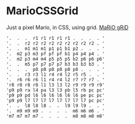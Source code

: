 # MarioCSSGrid
Just a pixel Mario, in CSS, using grid.
[MaRiO gRiD](http://88.164.211.96/MarioCSSGrid/)


	'.  .  .  r1 r1 r1 r1 r1 .  .  .  . '
	'.  .  r2 r2 r2 r2 r2 r2 r2 r2 r2 . '
	'.  .  m1 m1 m1 p1 p1 b1 p2 .  .  . '
	'.  m2 p3 m3 pf pf pf b1 p4 p4 p4 . '
	'.  m2 p3 m4 m4 p5 p5 p5 b2 p6 p6 p6'
	'.  .  m5 p7 p7 p7 p7 b3 b3 b3 b3 . '
	'.  .  .  p8 p8 p8 p8 p8 p8 .  .  . '
	'.  .  r3 r3 l1 r4 r4 l2 r5 r5 .  . '
	'.  r6 r6 r6 l1 r4 r4 l2 r7 r7 r7 . '
	'r8 r8 r8 r8 l1 l3 l3 l2 r9 r9 r9 r9'
	'p9 p9 ra l4 pa l3 l3 pb l5 rb pc pc'
	'p9 p9 pd l6 l6 l6 l6 l6 l6 pe pc pc'
	'p9 p9 l7 l7 l7 l7 l7 l7 l7 l7 pc pc'
	'.  .  l8 l8 l8 .  .  l9 l9 l9 .  . '
	'.  m9 m9 m9 .  .  .  .  m6 m6 m6 . '
	'm7 m7 m7 m7 .  .  .  .  m8 m8 m8 m8'
